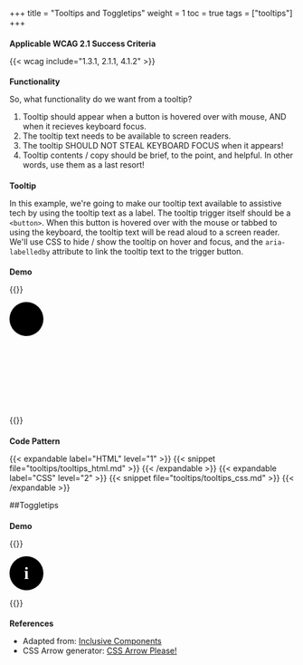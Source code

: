 +++
title = "Tooltips and Toggletips"
weight = 1
toc = true
tags = ["tooltips"]
+++


## Applicable WCAG 2.1 Success Criteria

{{< wcag include="1.3.1, 2.1.1, 4.1.2" >}}

## Functionality
So, what functionality do we want from a tooltip?
1. Tooltip should appear when a button is hovered over with mouse, AND when it recieves keyboard focus.
2. The tooltip text needs to be available to screen readers. 
3. The tooltip SHOULD NOT STEAL KEYBOARD FOCUS when it appears!
4. Tooltip contents / copy should be brief, to the point, and helpful. In other words, use them as a last resort!

## Tooltip

In this example, we're going to make our tooltip text available to assistive tech by using the tooltip text as a label. The tooltip trigger itself should be a `<button>`. When this button is hovered over with the mouse or tabbed to using the keyboard, the tooltip text will be read aloud to a screen reader. We'll use CSS to hide / show the tooltip on hover and focus, and the `aria-labelledby` attribute to link the tooltip text to the trigger button.

### Demo

{{<demo caption="Accessible Tooltip">}}

<style>
    .demo {
        height: 200px;
    }
    [role="tooltip"] {
  display: none;
  border: 2px solid black;
  padding: 10px;
  border-radius: 5px;
  width: 40%;
}
.arrow_box {
    position: relative;
    background: #fff;
    border: 2px solid #000;
    margin-top: 15px;
}
.arrow_box:after, .arrow_box:before {
    bottom: 100%;
    left: 11%;
    border: solid transparent;
    content: "";
    height: 0;
    width: 0;
    position: absolute;
    pointer-events: none;
}

.arrow_box:after {
    border-color: rgba(255, 255, 255, 0);
    border-bottom-color: #fff;
    border-width: 20px;
    margin-left: -20px;
}
.arrow_box:before {
    border-color: rgba(0, 0, 0, 0);
    border-bottom-color: #000;
    border-width: 23px;
    margin-left: -23px;
}

button:hover + [role="tooltip"],  
button:focus + [role="tooltip"] {  
  display: block;
}
 button {
            font-size: 1.25rem;
            border-radius: 0.33em;
            font-family: inherit;
            width: 75px;
            height: 75px;
            color: #fefefe;
            border: 0;
            background: #fff;
        }
svg {
    width: 100%;
}
.btn-height {
    height: 200px;
}
</style>
<div class="btn-height">
<button class="notifications" aria-labelledby="tooltip-label">  
  <svg fill="#000000" xmlns="http://www.w3.org/2000/svg" xmlns:xlink="http://www.w3.org/1999/xlink" version="1.0" x="0px" y="0px" viewBox="0 0 24 24" enable-background="new 0 0 24 24" xml:space="preserve"><path d="M13,17h-2v-2h2V17z"></path><g><path d="M12,4c4.4,0,8,3.6,8,8s-3.6,8-8,8s-8-3.6-8-8S7.6,4,12,4 M12,2C6.5,2,2,6.5,2,12c0,5.5,4.5,10,10,10s10-4.5,10-10   C22,6.5,17.5,2,12,2L12,2z"></path></g><g><path d="M11,14c0-1.4,0.6-1.9,1.1-2.4c0.3-0.2,0.5-0.5,0.6-0.8c0.2-0.3,0.2-0.6,0.2-1c0-0.4-0.1-0.7-0.3-1   c-0.2-0.2-0.4-0.4-0.8-0.4c-0.3,0-1,0.1-1,1.5H9l0-0.4c0-0.9,0.3-1.5,0.8-2C10.4,7.2,11.1,7,11.9,7c1,0,1.7,0.2,2.2,0.8   s0.8,1.2,0.8,2c0,2.4-2,2.5-2,4.2H11z"></path></g></svg>
</button>  
<div class="arrow_box" role="tooltip" id="tooltip-label">Hi, I'm tooltip text! Hopefully, something useful and brief.</div>
</div>
{{</demo>}}

### Code Pattern
    
{{< expandable label="HTML" level="1" >}}
{{< snippet file="tooltips/tooltips_html.md" >}}
{{< /expandable >}}
{{< expandable label="CSS" level="2" >}}
{{< snippet file="tooltips/tooltips_css.md" >}}
{{< /expandable >}}

##Toggletips

### Demo

{{<demo caption="Accessible Toggletip">}}
<style>
    .toggletip-container {
  position: relative;
  display: inline-block;
}

/* the bubble element, added inside the toggletip live region */

.toggletip-bubble {
  display: inline-block;
  position: absolute;
  left: 100%;
  top: 0;
  width: 10em;
  padding: 0.5rem;
  background: #000;
  color: #fff;
}

button {
  width: 2em;
  height: 2em;
  border-radius: 50%;
  border: 0;
  background: #000;
  font-family: serif;
  font-weight: bold;
  color: #fff;
} 

button:focus {
  outline: none;
  box-shadow: 0 0 0 0.25rem skyBlue;
}

/* boilerplate; nothing really to see here */

html {
  font-size: 150%;
  font-family: sans-serif;
}

* {
  font-size: inherit;
}
</style>
<span class="toggletip-container">
  <button type="button" aria-label="more info" data-toggletip-content="This clarifies whatever needs clarifying">i</button>
  <span role="status"></span>
</span>
<script>
    (function() {
  // Get all the toggletip buttons
  var toggletips = document.querySelectorAll('[data-toggletip-content]');

  // Iterate over them
  Array.prototype.forEach.call(toggletips, function (toggletip) {
    // Get the message from the data-content element
    var message = toggletip.getAttribute('data-toggletip-content');

    // Get the live region element
    var liveRegion = toggletip.nextElementSibling;

    // Toggle the message
    toggletip.addEventListener('click', function () {
        liveRegion.innerHTML = '';
        window.setTimeout(function() {
          liveRegion.innerHTML = '<span class="toggletip-bubble">'+ message +'</span>';
        }, 100);
    });

    // Close on outside click
    document.addEventListener('click', function (e) {
      if (toggletip !== e.target) {
        liveRegion.innerHTML = '';
      }                        
    });

    // Remove toggletip on ESC
    toggletip.addEventListener('keydown', function (e) {
      if ((e.keyCode || e.which) === 27)
      liveRegion.innerHTML = '';
    });
    
    // Remove on blur
    toggletip.addEventListener('blur', function (e) {
      liveRegion.innerHTML = '';
    });
  });
}());
</script>

{{</demo>}}
## References
- Adapted from: [Inclusive Components](https://inclusive-components.design/tooltips-toggletips/)
- CSS Arrow generator: [CSS Arrow Please!](https://cssarrowplease.com/)



